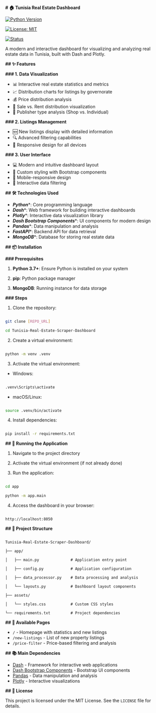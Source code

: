 **# 🏠 Tunisia Real Estate Dashboard**

[![Python Version](https://img.shields.io/badge/python-3.7%2B-blue)](https://www.python.org/downloads/)

[![License: MIT](https://img.shields.io/badge/License-MIT-yellow.svg)](https://opensource.org/licenses/MIT)

[![Status](https://img.shields.io/badge/status-active-success.svg)]()

A modern and interactive dashboard for visualizing and analyzing real estate data in Tunisia, built with Dash and Plotly.

**## ✨ Features**

**### 1. Data Visualization**

- 📊 Interactive real estate statistics and metrics
- 📈 Distribution charts for listings by governorate
- 💰 Price distribution analysis
- 🏢 Sale vs. Rent distribution visualization
- 👥 Publisher type analysis (Shop vs. Individual)

**### 2. Listings Management**

- 🆕 New listings display with detailed information
- 🔍 Advanced filtering capabilities
- 📱 Responsive design for all devices

**### 3. User Interface**

- 💻 Modern and intuitive dashboard layout
- 🎨 Custom styling with Bootstrap components
- 📱 Mobile-responsive design
- 🔄 Interactive data filtering

**## 🛠️ Technologies Used**

- ***Python****: Core programming language
- ***Dash****: Web framework for building interactive dashboards
- ***Plotly****: Interactive data visualization library
- ***Dash Bootstrap Components****: UI components for modern design
- ***Pandas****: Data manipulation and analysis
- ***FastAPI****: Backend API for data retrieval
- ***MongoDB****: Database for storing real estate data

**## 📦 Installation**

**### Prerequisites**

1. ****Python 3.7+****: Ensure Python is installed on your system

2. ****pip****: Python package manager

3. ****MongoDB****: Running instance for data storage

**### Steps**

1. Clone the repository:

```bash

git clone [REPO_URL]

cd Tunisia-Real-Estate-Scraper-Dashboard

```

2. Create a virtual environment:

```bash

python -m venv .venv

```

3. Activate the virtual environment:

- Windows:

```bash

.venv\Scripts\activate

```

- macOS/Linux:

```bash

source .venv/bin/activate

```

4. Install dependencies:

```bash

pip install -r requirements.txt

```

**## 🚀 Running the Application**

1. Navigate to the project directory

2. Activate the virtual environment (if not already done)

3. Run the application:

```bash

cd app

python -m app.main

```

4. Access the dashboard in your browser:

```

http://localhost:8050

```

**## 📁 Project Structure**

```

Tunisia-Real-Estate-Scraper-Dashboard/

├── app/

│   ├── main.py              # Application entry point

│   ├── config.py            # Application configuration

│   ├── data_processor.py    # Data processing and analysis

│   └── layouts.py           # Dashboard layout components

├── assets/

│   └── styles.css           # Custom CSS styles

└── requirements.txt         # Project dependencies

```

**## 🔗 Available Pages**

- `/` - Homepage with statistics and new listings
- `/new-listings` - List of new property listings
- `/price-filter` - Price-based filtering and analysis

**## 📚 Main Dependencies**

- [Dash](https://dash.plotly.com/) - Framework for interactive web applications
- [Dash Bootstrap Components](https://dash-bootstrap-components.opensource.faculty.ai/) - Bootstrap UI components
- [Pandas](https://pandas.pydata.org/) - Data manipulation and analysis
- [Plotly](https://plotly.com/) - Interactive visualizations

**## 📄 License**

This project is licensed under the MIT License. See the `LICENSE` file for details.

